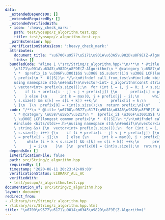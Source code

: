 ```yaml
---
data:
  _extendedDependsOn: []
  _extendedRequiredBy: []
  _extendedVerifiedWith:
  - icon: ':heavy_check_mark:'
    path: test/yosupo/z_algorithm.test.cpp
    title: test/yosupo/z_algorithm.test.cpp
  _pathExtension: hpp
  _verificationStatusIcon: ':heavy_check_mark:'
  attributes:
    document_title: "\u6700\u9577\u5171\u901A\u63A5\u982D\u8F9E(Z-Algorithm)"
    links: []
  bundledCode: "#line 1 \"src/String/z_algorithm.hpp\"\n/**\n * @title \u6700\u9577\
    \u5171\u901A\u63A5\u982D\u8F9E(Z-Algorithm)\n * @category \u6587\u5B57\u5217\n\
    \ *  $prefix_i$ \u306F\u3001$S$ \u3068 $S.substr(i)$ \u306E LCP(longest common\
    \ prefix)\n *  O(|S|)\n */\n\n#ifndef call_from_test\n#include <bits/stdc++.h>\n\
    using namespace std;\n#endif\n\nvector<int> z_algorithm(const string &s) {\n \
    \ vector<int> prefix(s.size());\n  for (int i = 1, j = 0; i < s.size(); i++) {\n\
    \    if (i + prefix[i - j] < j + prefix[j]) {\n      prefix[i] = prefix[i - j];\n\
    \    } else {\n      int k = max(0, j + prefix[j] - i);\n      while (i + k <\
    \ s.size() && s[k] == s[i + k]) ++k;\n      prefix[i] = k;\n      j = i;\n   \
    \ }\n  }\n  prefix[0] = (int)s.size();\n  return prefix;\n}\n"
  code: "/**\n * @title \u6700\u9577\u5171\u901A\u63A5\u982D\u8F9E(Z-Algorithm)\n\
    \ * @category \u6587\u5B57\u5217\n *  $prefix_i$ \u306F\u3001$S$ \u3068 $S.substr(i)$\
    \ \u306E LCP(longest common prefix)\n *  O(|S|)\n */\n\n#ifndef call_from_test\n\
    #include <bits/stdc++.h>\nusing namespace std;\n#endif\n\nvector<int> z_algorithm(const\
    \ string &s) {\n  vector<int> prefix(s.size());\n  for (int i = 1, j = 0; i <\
    \ s.size(); i++) {\n    if (i + prefix[i - j] < j + prefix[j]) {\n      prefix[i]\
    \ = prefix[i - j];\n    } else {\n      int k = max(0, j + prefix[j] - i);\n \
    \     while (i + k < s.size() && s[k] == s[i + k]) ++k;\n      prefix[i] = k;\n\
    \      j = i;\n    }\n  }\n  prefix[0] = (int)s.size();\n  return prefix;\n}"
  dependsOn: []
  isVerificationFile: false
  path: src/String/z_algorithm.hpp
  requiredBy: []
  timestamp: '2020-08-11 20:23:42+09:00'
  verificationStatus: LIBRARY_ALL_AC
  verifiedWith:
  - test/yosupo/z_algorithm.test.cpp
documentation_of: src/String/z_algorithm.hpp
layout: document
redirect_from:
- /library/src/String/z_algorithm.hpp
- /library/src/String/z_algorithm.hpp.html
title: "\u6700\u9577\u5171\u901A\u63A5\u982D\u8F9E(Z-Algorithm)"
---
```

